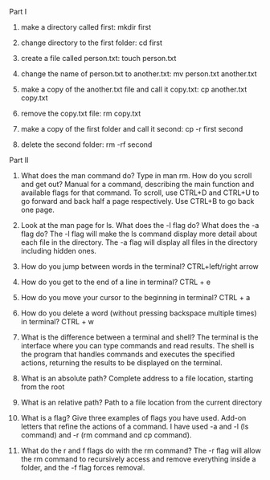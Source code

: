 Part I
1. make a directory called first:
mkdir first

2. change directory to the first folder:
cd first

3. create a file called person.txt:
touch person.txt

4. change the name of person.txt to another.txt:
mv person.txt another.txt

5. make a copy of the another.txt file and call it copy.txt:
cp another.txt copy.txt

6. remove the copy.txt file:
rm copy.txt

7. make a copy of the first folder and call it second:
cp -r first second

8. delete the second folder:
rm -rf second

Part II
1. What does the man command do? Type in man rm. How do you scroll and get out?
Manual for a command, describing the main function and available flags for that command. To scroll, use CTRL+D and CTRL+U to go forward and back half a page respectively. Use CTRL+B to go back one page.

2. Look at the man page for ls. What does the -l flag do? What does the -a flag do?
The -l flag will make the ls command display more detail about each file in the directory. The -a flag will display all files in the directory including hidden ones.

3. How do you jump between words in the terminal?
CTRL+left/right arrow

4. How do you get to the end of a line in terminal?
CTRL + e

5. How do you move your cursor to the beginning in terminal?
CTRL + a

6. How do you delete a word (without pressing backspace multiple times) in terminal?
CTRL + w

7. What is the difference between a terminal and shell?
The terminal is the interface where you can type commands and read results. The shell is the program that handles commands and executes the specified actions, returning the results to be displayed on the terminal.

8. What is an absolute path?
Complete address to a file location, starting from the root

9. What is an relative path?
Path to a file location from the current directory

10. What is a flag? Give three examples of flags you have used.
Add-on letters that refine the actions of a command. I have used -a and -l (ls command) and -r (rm command and cp command).

11. What do the r and f flags do with the rm command?
The -r flag will allow the rm command to recursively access and remove everything inside a folder, and the -f flag forces removal.
